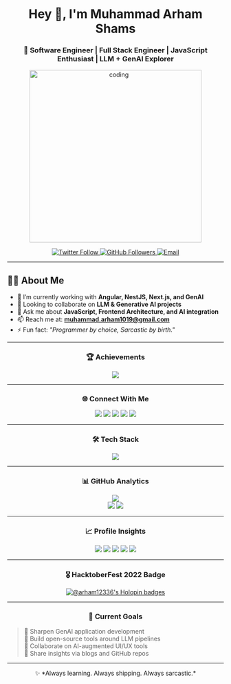 <h1 align="center">Hey 👋, I'm Muhammad Arham Shams</h1>
<h3 align="center">🚀 Software Engineer | Full Stack Engineer | JavaScript Enthusiast | LLM + GenAI Explorer</h3>

<p align="center">
  <img src="https://cdn.dribbble.com/users/1162077/screenshots/3848914/programmer.gif" alt="coding" width="400"/>
</p>

<p align="center">
  <a href="https://twitter.com/arham_1019">
    <img src="https://img.shields.io/twitter/follow/arham_1019?logo=twitter&style=for-the-badge" alt="Twitter Follow">
  </a>
  <a href="https://github.com/arham-12336">
    <img src="https://img.shields.io/github/followers/arham-12336?label=Follow&style=for-the-badge" alt="GitHub Followers">
  </a>
  <a href="mailto:muhammad.arham1019@gmail.com">
    <img src="https://img.shields.io/badge/Email-Contact-red?style=for-the-badge&logo=gmail" alt="Email">
  </a>
</p>

---

## 👨‍💻 About Me

- 🔭 I’m currently working with **Angular, NestJS, Next.js, and GenAI**
- 👯 Looking to collaborate on **LLM & Generative AI projects**
- 💬 Ask me about **JavaScript, Frontend Architecture, and AI integration**
- 📫 Reach me at: **muhammad.arham1019@gmail.com**
- ⚡ Fun fact: *"Programmer by choice, Sarcastic by birth."*

---

<h3 align="center">🏆 Achievements</h3>
<p align="center">
  <img src="https://github-profile-trophy.vercel.app/?username=arham-12336&theme=radical&no-bg=true&margin-w=15&row=2&column=3" />
</p>

---

<h3 align="center">🌐 Connect With Me</h3>
<p align="center">
  <a href="https://twitter.com/arham_1019"><img src="https://img.icons8.com/color/48/twitter--v1.png"/></a>
  <a href="https://linkedin.com/in/muhammad-arham-8b376720b"><img src="https://img.icons8.com/color/48/linkedin.png"/></a>
  <a href="https://stackoverflow.com/users/20290010"><img src="https://img.icons8.com/color/48/stackoverflow.png"/></a>
  <a href="https://www.instagram.com/arham.8x"><img src="https://img.icons8.com/color/48/instagram-new--v1.png"/></a>
  <a href="https://leetcode.com/muhammad_arham_1019"><img src="https://img.icons8.com/external-tal-revivo-shadow-tal-revivo/48/external-level-up-your-coding-skills-and-quickly-land-a-job-logo-shadow-tal-revivo.png"/></a>
</p>

---

<h3 align="center">🛠️ Tech Stack</h3>

<p align="center">
  <img src="https://skillicons.dev/icons?i=js,ts,react,nextjs,angular,nestjs,nodejs,python,java,cpp,cs,html,css,tailwind,mongodb,mysql,git,figma,postman,docker,pytorch,tensorflow" />
</p>

---

<h3 align="center">📊 GitHub Analytics</h3>

<p align="center">
  <img src="https://github-readme-streak-stats.herokuapp.com/?user=arham-12336&theme=dark&hide_border=true" />
  <br/>
  <img src="https://github-readme-stats.vercel.app/api?username=arham-12336&show_icons=true&theme=dark&hide_border=true" />
  <img src="https://github-readme-stats.vercel.app/api/top-langs/?username=arham-12336&layout=compact&theme=dark&hide_border=true" />
</p>

---

<h3 align="center">📈 Profile Insights</h3>

<p align="center">
  <img src="http://github-profile-summary-cards.vercel.app/api/cards/stats?username=arham-12336&theme=nord_dark" />
  <img src="http://github-profile-summary-cards.vercel.app/api/cards/productive-time?username=arham-12336&theme=nord_dark&utcOffset=8" />
  <img src="http://github-profile-summary-cards.vercel.app/api/cards/most-commit-language?username=arham-12336&theme=nord_dark" />
  <img src="http://github-profile-summary-cards.vercel.app/api/cards/repos-per-language?username=arham-12336&theme=nord_dark" />
  <img src="http://github-profile-summary-cards.vercel.app/api/cards/profile-details?username=arham-12336&theme=nord_dark" />
</p>

---

<h3 align="center">🎖️ HacktoberFest 2022 Badge</h3>

<p align="center">
  <a href="https://holopin.io/@arham12336">
    <img src="https://holopin.me/arham12336" alt="@arham12336's Holopin badges" />
  </a>
</p>

---

<h3 align="center">📌 Current Goals</h3>

> 🔹 Sharpen GenAI application development  
> 🔹 Build open-source tools around LLM pipelines  
> 🔹 Collaborate on AI-augmented UI/UX tools  
> 🔹 Share insights via blogs and GitHub repos  

---

<p align="center">✨ *Always learning. Always shipping. Always sarcastic.*</p>
